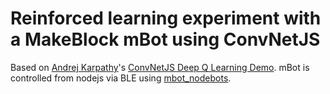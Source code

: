 # Reinforced learning experiment with a MakeBlock mBot using ConvNetJS

Based on [Andrej Karpathy](http://cs.stanford.edu/people/karpathy/)'s [ConvNetJS Deep Q Learning Demo](http://cs.stanford.edu/people/karpathy/convnetjs/demo/rldemo.html). mBot is controlled from nodejs via BLE using [mbot_nodebots](https://github.com/Makeblock-official/mbot_nodebots).
